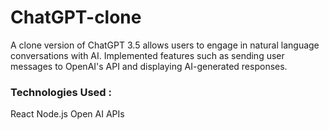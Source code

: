 # ChatGPT-clone

A clone version of ChatGPT 3.5 allows users to engage in natural language conversations with AI. Implemented features such as sending user messages to OpenAI's API and displaying AI-generated responses.

### Technologies Used :
React
Node.js
Open AI APIs
